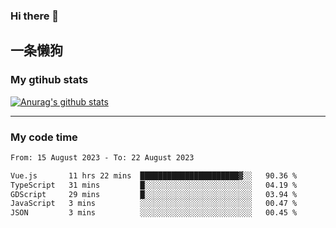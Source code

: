 ### Hi there 👋

## 一条懒狗
<!--
**kiss-me-quickly/kiss-me-quickly** is a ✨ _special_ ✨ repository because its `README.md` (this file) appears on your GitHub profile.

Here are some ideas to get you started:

- 🔭 I’m currently working on ...
- 🌱 I’m currently learning ...
- 👯 I’m looking to collaborate on ...
- 🤔 I’m looking for help with ...
- 💬 Ask me about ...
- 📫 How to reach me: ...
- 😄 Pronouns: ...
- ⚡ Fun fact: ...
-->


### My gtihub stats

[![Anurag's github stats](https://github-readme-stats.vercel.app/api?username=kiss-me-quickly)](https://github.com/anuraghazra/github-readme-stats)

***

### My code time

<!--START_SECTION:waka-->

```txt
From: 15 August 2023 - To: 22 August 2023

Vue.js       11 hrs 22 mins  ██████████████████████▓░░   90.36 %
TypeScript   31 mins         █░░░░░░░░░░░░░░░░░░░░░░░░   04.19 %
GDScript     29 mins         █░░░░░░░░░░░░░░░░░░░░░░░░   03.94 %
JavaScript   3 mins          ░░░░░░░░░░░░░░░░░░░░░░░░░   00.47 %
JSON         3 mins          ░░░░░░░░░░░░░░░░░░░░░░░░░   00.45 %
```

<!--END_SECTION:waka-->
